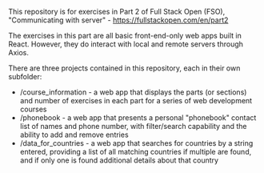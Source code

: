 This repository is for exercises in Part 2 of Full Stack Open (FSO), "Communicating with server" - https://fullstackopen.com/en/part2

The exercises in this part are all basic front-end-only web apps built in React. However, they do interact with local and remote servers through Axios.

There are three projects contained in this repository, each in their own subfolder:

* /course_information - a web app that displays the parts (or sections) and number of exercises in each part for a series of web development courses
* /phonebook - a web app that presents a personal "phonebook" contact list of names and phone number, with filter/search capability and the ability to add and remove entries
* /data_for_countries - a web app that searches for countries by a string entered, providing a list of all matching countries if multiple are found, and if only one is found additional details about that country
